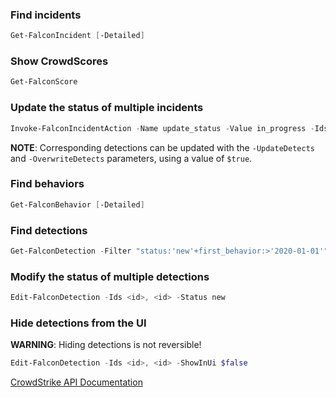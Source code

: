 ### Find incidents
```powershell
Get-FalconIncident [-Detailed]
```

### Show CrowdScores
```powershell
Get-FalconScore
```

### Update the status of multiple incidents
```powershell
Invoke-FalconIncidentAction -Name update_status -Value in_progress -Ids <id>, <id>
```
**NOTE**: Corresponding detections can be updated with the `-UpdateDetects` and `-OverwriteDetects` parameters, using a value of `$true`.

### Find behaviors
```powershell
Get-FalconBehavior [-Detailed]
```

### Find detections
```powershell
Get-FalconDetection -Filter "status:'new'+first_behavior:>'2020-01-01'" -Sort first_behavior.desc [-Detailed]
```

### Modify the status of multiple detections
```powershell
Edit-FalconDetection -Ids <id>, <id> -Status new
```

### Hide detections from the UI

**WARNING**: Hiding detections is not reversible!
```powershell
Edit-FalconDetection -Ids <id>, <id> -ShowInUi $false
```

[CrowdStrike API Documentation](https://falcon.crowdstrike.com/support/documentation/86/detections-monitoring-apis)